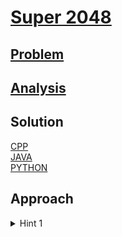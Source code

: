# [Super 2048](https://codingcompetitions.withgoogle.com/kickstart/round/0000000000434d9c/0000000000434cd0)

## [Problem](PROBLEM.md)

## [Analysis](ANALYSIS.md)

## Solution
[CPP](Solution.cpp)<br />
[JAVA](Solution.java)<br />
[PYTHON](Solution.py)

## Approach

<details>
<summary>Hint 1</summary>
<br />
* Declare 0 error and keep inserting pairs from given directions
* If pairs are same then insert their sum else insert 1st number and make another pair from second number
* Ignore 0 in making pairs
* Insert from opposite of given direction, else will end up adding newly formed blocks
</details>
